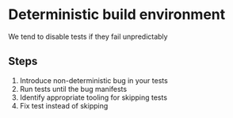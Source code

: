 # Deterministic build environment

We tend to disable tests if they fail unpredictably

## Steps

1. Introduce non-deterministic bug in your tests
1. Run tests until the bug manifests
1. Identify appropriate tooling for skipping tests
1. Fix test instead of skipping